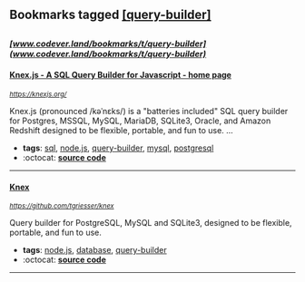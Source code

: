 ## Bookmarks tagged [[query-builder]](https://www.codever.land/search?q=[query-builder])

_<sup><sup>[www.codever.land/bookmarks/t/query-builder](www.codever.land/bookmarks/t/query-builder)</sup></sup>_
---
#### [Knex.js - A SQL Query Builder for Javascript - home page](https://knexjs.org/)
_<sup>https://knexjs.org/</sup>_

Knex.js (pronounced /kəˈnɛks/) is a "batteries included" SQL query builder for Postgres, MSSQL, MySQL, MariaDB, SQLite3, Oracle, and Amazon Redshift designed to be flexible, portable, and fun to use. ...
* **tags**: [sql](../tagged/sql.md), [node.js](../tagged/node.js.md), [query-builder](../tagged/query-builder.md), [mysql](../tagged/mysql.md), [postgresql](../tagged/postgresql.md)
* :octocat: **[source code](https://github.com/knex/knex)**
---
#### [Knex](https://github.com/tgriesser/knex)
_<sup>https://github.com/tgriesser/knex</sup>_

Query builder for PostgreSQL, MySQL and SQLite3, designed to be flexible, portable, and fun to use.
* **tags**: [node.js](../tagged/node.js.md), [database](../tagged/database.md), [query-builder](../tagged/query-builder.md)
* :octocat: **[source code](https://github.com/tgriesser/knex)**
---
